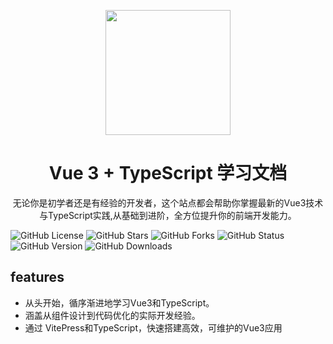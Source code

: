 <p align="center">
<img src="https://niit-soft.oss-cn-hangzhou.aliyuncs.com/logo.png" style="width:200px;" />
</p>
<h1 align="center">Vue 3 + TypeScript 学习文档</h1>
<p align="center">
无论你是初学者还是有经验的开发者，这个站点都会帮助你掌握最新的Vue3技术与TypeScript实践,从基础到进阶，全方位提升你的前端开发能力。
</p>

<p>

![GitHub License](https://img.shields.io/github/license/wxy/vue3-ts-docs)
![GitHub Stars](https://img.shields.io/github/stars/wxy/vue3-ts-docs)
![GitHub Forks](https://img.shields.io/github/forks/wxy/vue3-ts-docs)
![GitHub Status](https://img.shields.io/github/workflow/status/wxy/vue3-ts-docs/CI)
![GitHub Version](https://img.shields.io/npm/v/vue)
![GitHub Downloads](https://img.shields.io/npm/dw/vue)

</p>

## features
  - 从头开始，循序渐进地学习Vue3和TypeScript。
  - 涵盖从组件设计到代码优化的实际开发经验。
  - 通过 VitePress和TypeScript，快速搭建高效，可维护的Vue3应用